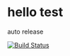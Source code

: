 # hello test

auto release

[![Build Status](https://travis-ci.org/jianglin-wu/test-release.svg?branch=master)](https://travis-ci.org/jianglin-wu/test-release)
